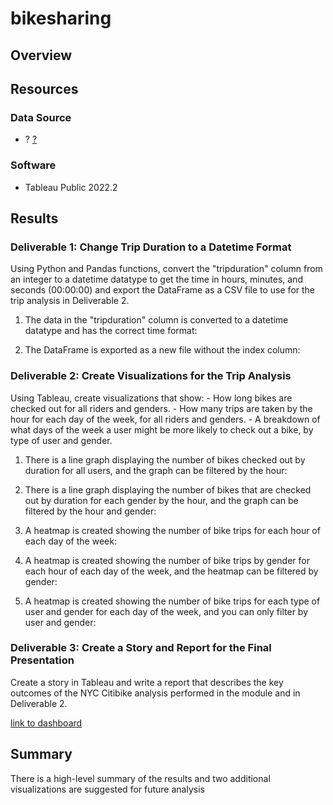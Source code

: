 # bikesharing

## Overview 


## Resources
### Data Source 
- ? [?](?) 

### Software
- Tableau Public 2022.2

## Results
### Deliverable 1: Change Trip Duration to a Datetime Format
Using Python and Pandas functions, convert the "tripduration" column from an integer to a datetime datatype to get the time in hours, minutes, and seconds (00:00:00) and export the DataFrame as a CSV file to use for the trip analysis in Deliverable 2.

1. The data in the "tripduration" column is converted to a datetime datatype and has the correct time format:

2. The DataFrame is exported as a new file without the index column:


### Deliverable 2: Create Visualizations for the Trip Analysis
Using Tableau, create visualizations that show:
    - How long bikes are checked out for all riders and genders.
    - How many trips are taken by the hour for each day of the week, for all riders and genders.
    - A breakdown of what days of the week a user might be more likely to check out a bike, by type of user and gender.

1. There is a line graph displaying the number of bikes checked out by duration for all users, and the graph can be filtered by the hour:

2. There is a line graph displaying the number of bikes that are checked out by duration for each gender by the hour, and the graph can be filtered by the hour and gender: 

3. A heatmap is created showing the number of bike trips for each hour of each day of the week:

4. A heatmap is created showing the number of bike trips by gender for each hour of each day of the week, and the heatmap can be filtered by gender: 

5. A heatmap is created showing the number of bike trips for each type of user and gender for each day of the week, and you can only filter by user and gender: 



### Deliverable 3: Create a Story and Report for the Final Presentation
Create a story in Tableau and write a report that describes the key outcomes of the NYC Citibike analysis performed in the module and in Deliverable 2.

[link to dashboard](LINK)

## Summary 
There is a high-level summary of the results and two additional visualizations are suggested for future analysis
